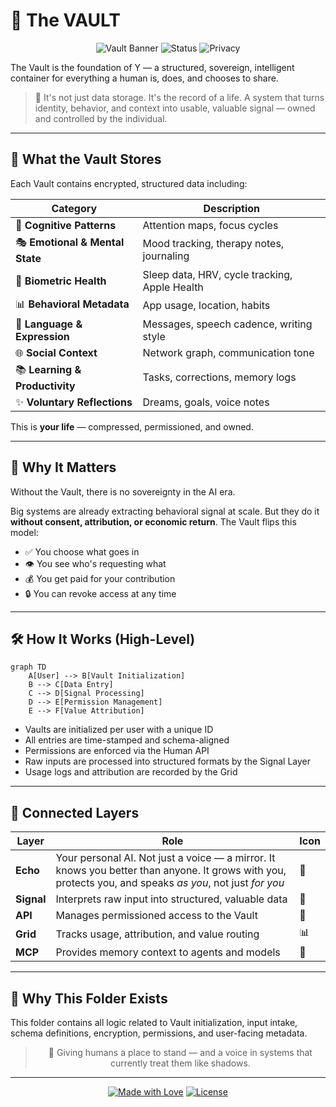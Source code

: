 # 🪪 The VAULT

<div align="center">

![Vault Banner](https://img.shields.io/badge/The%20Vault-Your%20Digital%20Sanctuary-blueviolet)
![Status](https://img.shields.io/badge/Status-Active-success)
![Privacy](https://img.shields.io/badge/Privacy-First-critical)

</div>

The Vault is the foundation of Y — a structured, sovereign, intelligent container for everything a human is, does, and chooses to share.

> 💫 It's not just data storage. It's the record of a life. A system that turns identity, behavior, and context into usable, valuable signal — owned and controlled by the individual.

---

## 🧠 What the Vault Stores

Each Vault contains encrypted, structured data including:

| Category | Description |
|----------|-------------|
| 🧩 **Cognitive Patterns** | Attention maps, focus cycles |
| 🎭 **Emotional & Mental State** | Mood tracking, therapy notes, journaling |
| 💪 **Biometric Health** | Sleep data, HRV, cycle tracking, Apple Health |
| 📊 **Behavioral Metadata** | App usage, location, habits |
| 💬 **Language & Expression** | Messages, speech cadence, writing style |
| 🌐 **Social Context** | Network graph, communication tone |
| 📚 **Learning & Productivity** | Tasks, corrections, memory logs |
| ✨ **Voluntary Reflections** | Dreams, goals, voice notes |

This is **your life** — compressed, permissioned, and owned.

---

## 🔐 Why It Matters

Without the Vault, there is no sovereignty in the AI era.

Big systems are already extracting behavioral signal at scale. But they do it **without consent, attribution, or economic return**. The Vault flips this model:

- ✅ You choose what goes in
- 👁️ You see who's requesting what
- 💰 You get paid for your contribution
- 🔒 You can revoke access at any time

---

## 🛠 How It Works (High-Level)

```mermaid
graph TD
    A[User] --> B[Vault Initialization]
    B --> C[Data Entry]
    C --> D[Signal Processing]
    D --> E[Permission Management]
    E --> F[Value Attribution]
```

- Vaults are initialized per user with a unique ID
- All entries are time-stamped and schema-aligned
- Permissions are enforced via the Human API
- Raw inputs are processed into structured formats by the Signal Layer
- Usage logs and attribution are recorded by the Grid

---

## 🔄 Connected Layers

| Layer | Role | Icon |
|-------|------|------|
| **Echo** | Your personal AI. Not just a voice — a mirror. It knows you better than anyone. It grows with you, protects you, and speaks *as you*, not just *for you* | 🤖 |
| **Signal** | Interprets raw input into structured, valuable data | 📡 |
| **API** | Manages permissioned access to the Vault | 🔑 |
| **Grid** | Tracks usage, attribution, and value routing | 📊 |
| **MCP** | Provides memory context to agents and models | 🧠 |

---

## 🧭 Why This Folder Exists

This folder contains all logic related to Vault initialization, input intake, schema definitions, encryption, permissions, and user-facing metadata.

<div align="center">

> 💫 Giving humans a place to stand — and a voice in systems that currently treat them like shadows.

</div>

---

<div align="center">

[![Made with Love](https://img.shields.io/badge/Made%20with-❤️-red)](https://github.com/yourusername/vault)
[![License](https://img.shields.io/badge/License-MIT-blue)](LICENSE)

</div>